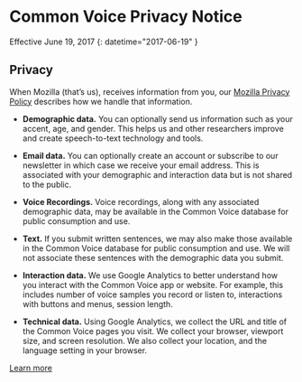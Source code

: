 # Common Voice Privacy Notice 

Effective June 19, 2017
{: datetime="2017-06-19" }

## Privacy

When Mozilla (that’s us), receives information from you, our [Mozilla Privacy Policy](https://www.mozilla.org/privacy) describes how we handle that information.

* **Demographic data.** You can optionally send us information such as your accent, age, and gender. This helps us and other researchers improve and create speech-to-text technology and tools.

* **Email data.** You can optionally create an account or subscribe to our newsletter in which case we receive your email address. This is associated with your demographic and interaction data but is not shared to the public.

* **Voice Recordings.** Voice recordings, along with any associated demographic data, may be available in the Common Voice database for public consumption and use.

* **Text.** If you submit written sentences, we may also make those available in the Common Voice database for public consumption and use. We will not associate these sentences with the demographic data you submit. 

* **Interaction data.** We use Google Analytics to better understand how you interact with the Common Voice app or website. For example, this includes number of voice samples you record or listen to, interactions with buttons and menus, session length.

* **Technical data.** Using Google Analytics, we collect the URL and title of the Common Voice pages you visit. We collect your browser, viewport size, and screen resolution. We also collect your location, and the language setting in your browser.

[Learn more](https://github.com/mozilla/voice-web/blob/master/docs/data_dictionary.md)
